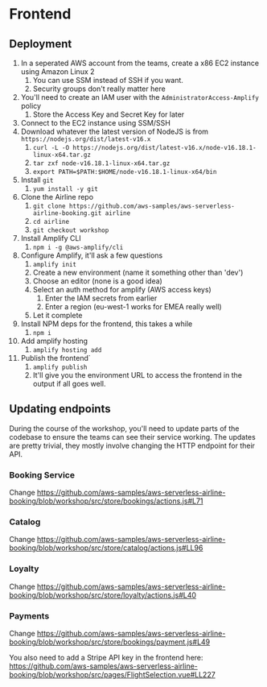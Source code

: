 # Frontend

## Deployment
1. In a seperated AWS account from the teams, create a x86 EC2 instance using Amazon Linux 2
	1. You can use SSM instead of SSH if you want.
	1. Security groups don't really matter here
1. You'll need to create an IAM user with the `AdministratorAccess-Amplify` policy
	1. Store the Access Key and Secret Key for later
1. Connect to the EC2 instance using SSM/SSH
1. Download whatever the latest version of NodeJS is from `https://nodejs.org/dist/latest-v16.x`
	1. `curl -L -O https://nodejs.org/dist/latest-v16.x/node-v16.18.1-linux-x64.tar.gz`
	1. `tar zxf node-v16.18.1-linux-x64.tar.gz`
	1. `export PATH=$PATH:$HOME/node-v16.18.1-linux-x64/bin`
1. Install `git`
	1. `yum install -y git`
1. Clone the Airline repo
	1. `git clone https://github.com/aws-samples/aws-serverless-airline-booking.git airline`
	1. `cd airline`
	1. `git checkout workshop`
1. Install Amplify CLI
	1. `npm i -g @aws-amplify/cli`
1. Configure Amplify, it'll ask a few questions
	1. `amplify init`
	1. Create a new environment (name it something other than 'dev')
	1. Choose an editor (none is a good idea)
	1. Select an auth method for amplify (AWS access keys)
		1. Enter the IAM secrets from earlier
		1. Enter a region (eu-west-1 works for EMEA really well)
	1. Let it complete
1. Install NPM deps for the frontend, this takes a while
	1. `npm i`
1. Add amplify hosting
	1. `amplify hosting add`
1. Publish the frontend`
	1. `amplify publish`
	1. It'll give you the environment URL to access the frontend in the output if all goes well.

## Updating endpoints
During the course of the workshop, you'll need to update parts of the codebase to ensure the teams can see their service working.
The updates are pretty trivial, they mostly involve changing the HTTP endpoint for their API.

### Booking Service
Change https://github.com/aws-samples/aws-serverless-airline-booking/blob/workshop/src/store/bookings/actions.js#L71

### Catalog
Change https://github.com/aws-samples/aws-serverless-airline-booking/blob/workshop/src/store/catalog/actions.js#LL96

### Loyalty
Change https://github.com/aws-samples/aws-serverless-airline-booking/blob/workshop/src/store/loyalty/actions.js#L40

### Payments
Change https://github.com/aws-samples/aws-serverless-airline-booking/blob/workshop/src/store/bookings/payment.js#L49

You also need to add a Stripe API key in the frontend here: https://github.com/aws-samples/aws-serverless-airline-booking/blob/workshop/src/pages/FlightSelection.vue#LL227
